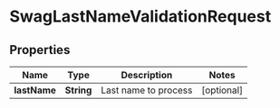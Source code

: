 
# SwagLastNameValidationRequest

## Properties
Name | Type | Description | Notes
------------ | ------------- | ------------- | -------------
**lastName** | **String** | Last name to process |  [optional]



